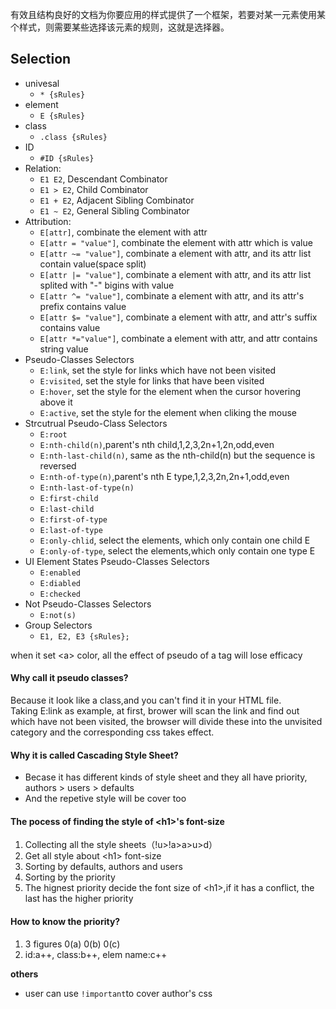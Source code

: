 有效且结构良好的文档为你要应用的样式提供了一个框架，若要对某一元素使用某个样式，则需要某些选择该元素的规则，这就是选择器。

## Selection
- univesal
    - `* {sRules}`
- element
    - `E {sRules}`
- class
    - `.class {sRules}`
- ID
    - `#ID {sRules} `
- Relation:
    - `E1 E2`, Descendant Combinator
    - `E1 > E2`, Child Combinator
    - `E1 + E2`, Adjacent Sibling Combinator
    - `E1 ~ E2`, General Sibling Combinator
- Attribution:
    - `E[attr]`, combinate the element with attr
    - `E[attr = "value"]`, combinate the element with attr which is value
    - `E[attr ~= "value"]`, combinate a element with attr, and its attr list contain value(space split)
    - `E[attr |= "value"]`, combinate a element with attr, and its attr list splited with "-" bigins with value
    - `E[attr ^= "value"]`, combinate a element with attr, and its attr's prefix contains value
    - `E[attr $= "value"]`, combinate a element with attr, and attr's suffix contains value
    - `E[attr *="value"]`, combinate a element with attr, and attr contains string value
- Pseudo-Classes Selectors
    - `E:link`, set the style for links which have not been visited
    - `E:visited`, set the style for links that have been visited
    - `E:hover`, set the style for the element when the cursor hovering above it
    - `E:active`, set the style for the element when cliking the mouse
- Strcutrual Pseudo-Class Selectors
    - `E:root`
    - `E:nth-child(n)`,parent's nth child,1,2,3,2n+1,2n,odd,even
    - `E:nth-last-child(n)`, same as the nth-child(n) but the sequence is reversed
    - `E:nth-of-type(n)`,parent's nth E type,1,2,3,2n,2n+1,odd,even
    - `E:nth-last-of-type(n)`
    - `E:first-child`
    - `E:last-child`
    - `E:first-of-type`
    - `E:last-of-type`
    - `E:only-chlid`, select the elements, which only contain one child E
    - `E:only-of-type`, select the elements,which only contain one type E
- UI Element States Pseudo-Classes Selectors
    - `E:enabled`
    - `E:diabled`
    - `E:checked`
- Not Pseudo-Classes Selectors
    - `E:not(s)`
- Group Selectors
    - `E1, E2, E3 {sRules};`

when it set \<a\> color, all the effect of pseudo of a tag will lose efficacy
#### Why call it pseudo classes?  
Because it look like a class,and you can't find it in your HTML file.  
Taking E:link as example, at first, brower will scan the link and find out which have not been visited, the browser will divide these into the unvisited category and the corresponding css takes effect.

#### Why it is called Cascading Style Sheet?
- Becase it has different kinds of style sheet and they all have priority, authors > users > defaults
- And the repetive style will be cover too

#### The pocess of finding the style of \<h1\>'s font-size
1. Collecting all the style sheets（!u>!a>a>u>d）
2. Get all style about \<h1\> font-size 
3. Sorting by defaults, authors and users
4. Sorting by the priority
5. The hignest priority decide the font size of \<h1\>,if it has a conflict, the
last has the higher priority
 

#### How to know the priority?
1. 3 figures 0(a) 0(b) 0(c)
2. id:a++, class:b++, elem name:c++

**others**  
- user can use `!important`to cover author's css
